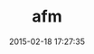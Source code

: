 ---
layout: post
title:  "afm"
repo:   "halfbyte/afm"
date:   2015-02-18 17:27:35
gemurl: http://github.com/halfbyte/afm
---